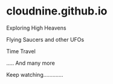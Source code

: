 # cloudnine.github.io


Exploring High Heavens


Flying Saucers and other UFOs


Time Travel


..... And many more



Keep watching............. 
